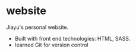 # website

Jiayu's personal website.
- Built with front end technologies: HTML, SASS.
- learned Git for version control 
